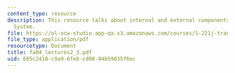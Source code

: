 ```yaml
---
content_type: resource
description: This resource talks about internal and external components of a Transportation
  System.
file: https://ol-ocw-studio-app-qa.s3.amazonaws.com/courses/1-221j-transportation-systems-fall-2004/605c2418c9a96febcd0884b59035f6ec_fa04_lectures2_3.pdf
file_type: application/pdf
resourcetype: Document
title: fa04_lectures2_3.pdf
uid: 605c2418-c9a9-6feb-cd08-84b59035f6ec
---
```

